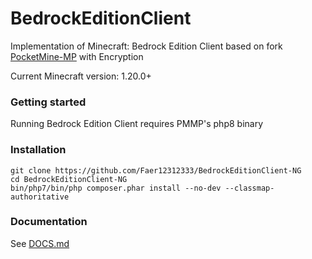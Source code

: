 # BedrockEditionClient
Implementation of Minecraft: Bedrock Edition Client based on fork [PocketMine-MP](https://github.com/NetherGamesMC/PocketMine-MP) with Encryption

Current Minecraft version: 1.20.0+

### Getting started
Running Bedrock Edition Client requires PMMP's php8 binary

### Installation
```
git clone https://github.com/Faer12312333/BedrockEditionClient-NG
cd BedrockEditionClient-NG
bin/php7/bin/php composer.phar install --no-dev --classmap-authoritative
```


### Documentation
 See [DOCS.md](https://github.com/Faer12312333/BedrockEditionClient-NG/blob/master/DOCS.md)
